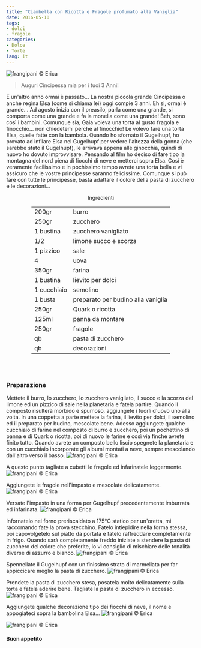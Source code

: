 ```yaml
---
title: "Ciambella con Ricotta e Fragole profumato alla Vaniglia"
date: 2016-05-10
tags:
- dolci
- fragole
categories:
- Dolce
- Torte
lang: it
---
```

![](header.jpg "frangipani © Erica")

> Auguri Cincipessa mia per i tuoi 3 Anni!

E un'altro anno ormai è passato... La nostra piccola grande Cincipessa o anche regina Elsa (come si chiama lei) oggi compie 3 anni. Eh si, ormai è grande... Ad agosto inizia con il preasilo, parla come una grande, si comporta come una grande e fa la monella come una grande! Beh, sono così i bambini. Comunque sia, Gaia voleva una torta al gusto fragola e finocchio... non chiedetemi perché al finocchio! Le volevo fare una torta Elsa, quelle fatte con la bambola. Quando ho sfornato il Gugelhupf, ho provato ad infilare Elsa nel Gugelhupf per vedere l'altezza della gonna (che sarebbe stato il Gugelhupf), le arrivava appena alle ginocchia, quindi di nuovo ho dovuto improvvisare. Pensando al film ho deciso di fare tipo la montagna del nord piena di fiocchi di neve e metterci sopra Elsa. Così è veramente facilissimo e in pochissimo tempo avrete una torta bella e vi assicuro che le vostre principesse saranno felicissime. Comunque si può fare con tutte le principesse, basta adattare il colore della pasta di zucchero e le decorazioni...

<div id="wrapper" style="text-align: center">
  <div id="yourdiv" style="display: inline-block;">
    <div class="ingredients">
      <div class="ingredients-title">Ingredienti</div>
      <table>
        <tbody>
          <tr>
            <td>200gr</td>
            <td>burro</td>
          </tr>
          <tr>
            <td>250gr</td>
            <td>zucchero</td>
          </tr>
          <tr>
            <td>1 bustina</td>
            <td>zucchero vanigliato</td>
          </tr>
          <tr>
            <td>1/2</td>
            <td>limone succo e scorza</td>
          </tr>
          <tr>
            <td>1 pizzico</td>
            <td>sale</td>
          </tr>
          <tr>
            <td>4</td>
            <td>uova</td>
          </tr>
          <tr>
            <td>350gr</td>
            <td>farina</td>
          </tr>
          <tr>
            <td>1 bustina</td>
            <td>lievito per dolci</td>
          </tr>
          <tr>
            <td>1 cucchiaio</td>
            <td>semolino</td>
          </tr>
          <tr>
            <td>1 busta</td>
            <td>preparato per budino alla vaniglia</td>
          </tr>
          <tr>
            <td>250gr</td>
            <td>Quark o ricotta</td>
          </tr>
          <tr>
            <td>125ml</td>
            <td>panna da montare</td>
          </tr>
          <tr>
            <td>250gr</td>
            <td>fragole</td>
          </tr>
          <tr>
            <td>qb</td>
            <td>pasta di zucchero</td>
          </tr>
          <tr>
            <td>qb</td>
            <td>decorazioni</td>
          </tr>
        </tbody>
      </table>
      <br></br>
    </div>
  </div>
</div>


<h3>
  <font color="grey">
    <i class="fa fa-cogs"></i>
  </font> Preparazione
</h3>

Mettete il burro, lo zucchero, lo zucchero vanigliato, il succo e la scorza del limone ed un pizzico di sale nella planetaria e fatela partire. Quando il composto risulterà morbido e spumoso, aggiungete i tuorli d'uovo uno alla volta. In una coppetta a parte mettete la farina, il lievito per dolci, il semolino ed il preparato per budino, mescolate bene. Adesso aggiungete qualche cucchiaio di farine nel composto di burro e zucchero, poi un pochettino di panna e di Quark o ricotta, poi di nuovo le farine e così via finché avrete finito tutto. Quando avrete un composto bello liscio spegnete la planetaria e con un cucchiaio incorporate gli albumi montati a neve, sempre mescolando dall'altro verso il basso.
![](impasto1.jpg "frangipani © Erica")

A questo punto tagliate a cubetti le fragole ed infarinatele leggermente.
![](fragole.jpg "frangipani © Erica")

Aggiungete le fragole nell'impasto e mescolate delicatamente.
![](impasto2.jpg "frangipani © Erica")

Versate l'impasto in una forma per Gugelhupf precedentemente imburrata ed infarinata.
![](teglia.jpg "frangipani © Erica")

Infornatelo nel forno preriscaldato a 175°C statico per un'oretta, mi raccomando fate la prova stecchino. Fatelo intiepidire nella forma stessa, poi capovolgetelo sul piatto da portata e fatelo raffreddare completamente in frigo. Quando sarà completamente freddo iniziate a stendere la pasta di zucchero del colore che preferite, io vi consiglio di mischiare delle tonalità diverse di azzurro e bianco.
![](pastadizucchero.jpg "frangipani © Erica")

Spennellate il Gugelhupf con un finissimo strato di marmellata per far appiccicare meglio la pasta di zucchero.
![](gugelhupf.jpg "frangipani © Erica")

Prendete la pasta di zucchero stesa, posatela molto delicatamente sulla torta e fatela aderire bene. Tagliate la pasta di zucchero in eccesso.
![](ricoprire.jpg "frangipani © Erica")

Aggiungete qualche decorazione tipo dei fiocchi di neve, il nome e appogiateci sopra la bambolina Elsa...
![](risultato.jpg "frangipani © Erica")

![](risultato2.jpg "frangipani © Erica")


<h4>Buon appetito
  <font color="red">
    <i class="fa fa-smile-o"></i>
  </font>
</h4>
